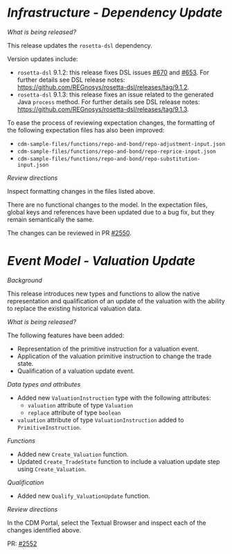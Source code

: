 # *Infrastructure - Dependency Update*

_What is being released?_

This release updates the `rosetta-dsl` dependency.

Version updates include:
- `rosetta-dsl` 9.1.2: this release fixes DSL issues [#670](https://github.com/REGnosys/rosetta-dsl/issues/670) and [#653](https://github.com/REGnosys/rosetta-dsl/issues/653). For further details see DSL release notes: https://github.com/REGnosys/rosetta-dsl/releases/tag/9.1.2.
- `rosetta-dsl` 9.1.3: this release fixes an issue related to the generated Java `process` method. For further details see DSL release notes: https://github.com/REGnosys/rosetta-dsl/releases/tag/9.1.3.

To ease the process of reviewing expectation changes,
the formatting of the following expectation files has also been improved:
- `cdm-sample-files/functions/repo-and-bond/repo-adjustment-input.json`
- `cdm-sample-files/functions/repo-and-bond/repo-reprice-input.json`
- `cdm-sample-files/functions/repo-and-bond/repo-substitution-input.json`

_Review directions_

Inspect formatting changes in the files listed above.

There are no functional changes to the model. In the expectation files, global keys and references have been updated due
to a bug fix, but they remain semantically the same.

The changes can be reviewed in PR [#2550](https://github.com/finos/common-domain-model/pull/2550).

# _Event Model - Valuation Update_

_Background_

This release introduces new types and functions to allow the native representation and qualification of an update of the valuation with the ability to replace the existing historical valuation data.

_What is being released?_

The following features have been added: 

- Representation of the primitive instruction for a valuation event.
- Application of the valuation primitive instruction to change the trade state.
- Qualification of a valuation update event.

_Data types and attributes_

- Added new `ValuationInstruction` type with the following attributes:
  - `valuation` attribute of type `Valuation`
  - `replace` attribute of type `boolean`
- `valuation` attribute of type `ValuationInstruction` added to `PrimitiveInstruction`.

_Functions_

- Added new `Create_Valuation` function.
- Updated `Create_TradeState` function to include a valuation update step using `Create_Valuation`.

_Qualification_

- Added new `Qualify_ValuationUpdate` function.

_Review directions_

In the CDM Portal, select the Textual Browser and inspect each of the changes identified above.

PR: [#2552](https://github.com/finos/common-domain-model/pull/2552)
